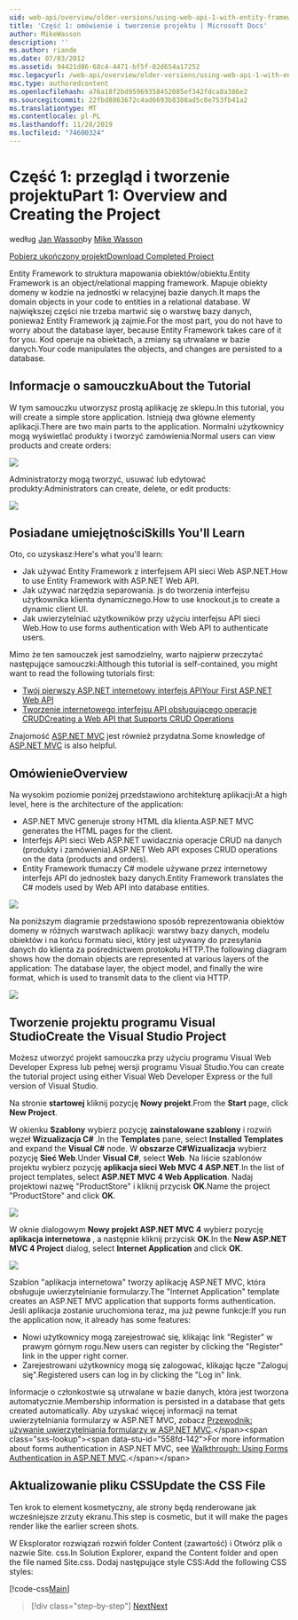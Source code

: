 ```yaml
---
uid: web-api/overview/older-versions/using-web-api-1-with-entity-framework-5/using-web-api-with-entity-framework-part-1
title: 'Część 1: omówienie i tworzenie projektu | Microsoft Docs'
author: MikeWasson
description: ''
ms.author: riande
ms.date: 07/03/2012
ms.assetid: 94421d86-68c4-4471-bf5f-82d654a17252
msc.legacyurl: /web-api/overview/older-versions/using-web-api-1-with-entity-framework-5/using-web-api-with-entity-framework-part-1
msc.type: authoredcontent
ms.openlocfilehash: a76a18f2bd95969358452085ef342fdca8a386e2
ms.sourcegitcommit: 22fbd8863672c4ad6693b8388ad5c8e753fb41a2
ms.translationtype: MT
ms.contentlocale: pl-PL
ms.lasthandoff: 11/28/2019
ms.locfileid: "74600324"
---
```

# <a name="part-1-overview-and-creating-the-project"></a><span data-ttu-id="558fd-102">Część 1: przegląd i tworzenie projektu</span><span class="sxs-lookup"><span data-stu-id="558fd-102">Part 1: Overview and Creating the Project</span></span>

<span data-ttu-id="558fd-103">według [Jan Wasson](https://github.com/MikeWasson)</span><span class="sxs-lookup"><span data-stu-id="558fd-103">by [Mike Wasson](https://github.com/MikeWasson)</span></span>

[<span data-ttu-id="558fd-104">Pobierz ukończony projekt</span><span class="sxs-lookup"><span data-stu-id="558fd-104">Download Completed Project</span></span>](https://code.msdn.microsoft.com/ASP-NET-Web-API-with-afa30545)

<span data-ttu-id="558fd-105">Entity Framework to struktura mapowania obiektów/obiektu.</span><span class="sxs-lookup"><span data-stu-id="558fd-105">Entity Framework is an object/relational mapping framework.</span></span> <span data-ttu-id="558fd-106">Mapuje obiekty domeny w kodzie na jednostki w relacyjnej bazie danych.</span><span class="sxs-lookup"><span data-stu-id="558fd-106">It maps the domain objects in your code to entities in a relational database.</span></span> <span data-ttu-id="558fd-107">W największej części nie trzeba martwić się o warstwę bazy danych, ponieważ Entity Framework ją zajmie.</span><span class="sxs-lookup"><span data-stu-id="558fd-107">For the most part, you do not have to worry about the database layer, because Entity Framework takes care of it for you.</span></span> <span data-ttu-id="558fd-108">Kod operuje na obiektach, a zmiany są utrwalane w bazie danych.</span><span class="sxs-lookup"><span data-stu-id="558fd-108">Your code manipulates the objects, and changes are persisted to a database.</span></span>

## <a name="about-the-tutorial"></a><span data-ttu-id="558fd-109">Informacje o samouczku</span><span class="sxs-lookup"><span data-stu-id="558fd-109">About the Tutorial</span></span>

<span data-ttu-id="558fd-110">W tym samouczku utworzysz prostą aplikację ze sklepu.</span><span class="sxs-lookup"><span data-stu-id="558fd-110">In this tutorial, you will create a simple store application.</span></span> <span data-ttu-id="558fd-111">Istnieją dwa główne elementy aplikacji.</span><span class="sxs-lookup"><span data-stu-id="558fd-111">There are two main parts to the application.</span></span> <span data-ttu-id="558fd-112">Normalni użytkownicy mogą wyświetlać produkty i tworzyć zamówienia:</span><span class="sxs-lookup"><span data-stu-id="558fd-112">Normal users can view products and create orders:</span></span>

![](using-web-api-with-entity-framework-part-1/_static/image1.png)

<span data-ttu-id="558fd-113">Administratorzy mogą tworzyć, usuwać lub edytować produkty:</span><span class="sxs-lookup"><span data-stu-id="558fd-113">Administrators can create, delete, or edit products:</span></span>

![](using-web-api-with-entity-framework-part-1/_static/image2.png)

## <a name="skills-youll-learn"></a><span data-ttu-id="558fd-114">Posiadane umiejętności</span><span class="sxs-lookup"><span data-stu-id="558fd-114">Skills You'll Learn</span></span>

<span data-ttu-id="558fd-115">Oto, co uzyskasz:</span><span class="sxs-lookup"><span data-stu-id="558fd-115">Here's what you'll learn:</span></span>

- <span data-ttu-id="558fd-116">Jak używać Entity Framework z interfejsem API sieci Web ASP.NET.</span><span class="sxs-lookup"><span data-stu-id="558fd-116">How to use Entity Framework with ASP.NET Web API.</span></span>
- <span data-ttu-id="558fd-117">Jak używać narzędzia separowania. js do tworzenia interfejsu użytkownika klienta dynamicznego.</span><span class="sxs-lookup"><span data-stu-id="558fd-117">How to use knockout.js to create a dynamic client UI.</span></span>
- <span data-ttu-id="558fd-118">Jak uwierzytelniać użytkowników przy użyciu interfejsu API sieci Web.</span><span class="sxs-lookup"><span data-stu-id="558fd-118">How to use forms authentication with Web API to authenticate users.</span></span>

<span data-ttu-id="558fd-119">Mimo że ten samouczek jest samodzielny, warto najpierw przeczytać następujące samouczki:</span><span class="sxs-lookup"><span data-stu-id="558fd-119">Although this tutorial is self-contained, you might want to read the following tutorials first:</span></span>

- [<span data-ttu-id="558fd-120">Twój pierwszy ASP.NET internetowy interfejs API</span><span class="sxs-lookup"><span data-stu-id="558fd-120">Your First ASP.NET Web API</span></span>](../../getting-started-with-aspnet-web-api/tutorial-your-first-web-api.md)
- [<span data-ttu-id="558fd-121">Tworzenie internetowego interfejsu API obsługującego operacje CRUD</span><span class="sxs-lookup"><span data-stu-id="558fd-121">Creating a Web API that Supports CRUD Operations</span></span>](../creating-a-web-api-that-supports-crud-operations.md)

<span data-ttu-id="558fd-122">Znajomość [ASP.NET MVC](../../../../mvc/index.md) jest również przydatna.</span><span class="sxs-lookup"><span data-stu-id="558fd-122">Some knowledge of [ASP.NET MVC](../../../../mvc/index.md) is also helpful.</span></span>

## <a name="overview"></a><span data-ttu-id="558fd-123">Omówienie</span><span class="sxs-lookup"><span data-stu-id="558fd-123">Overview</span></span>

<span data-ttu-id="558fd-124">Na wysokim poziomie poniżej przedstawiono architekturę aplikacji:</span><span class="sxs-lookup"><span data-stu-id="558fd-124">At a high level, here is the architecture of the application:</span></span>

- <span data-ttu-id="558fd-125">ASP.NET MVC generuje strony HTML dla klienta.</span><span class="sxs-lookup"><span data-stu-id="558fd-125">ASP.NET MVC generates the HTML pages for the client.</span></span>
- <span data-ttu-id="558fd-126">Interfejs API sieci Web ASP.NET uwidacznia operacje CRUD na danych (produkty i zamówienia).</span><span class="sxs-lookup"><span data-stu-id="558fd-126">ASP.NET Web API exposes CRUD operations on the data (products and orders).</span></span>
- <span data-ttu-id="558fd-127">Entity Framework tłumaczy C# modele używane przez internetowy interfejs API do jednostek bazy danych.</span><span class="sxs-lookup"><span data-stu-id="558fd-127">Entity Framework translates the C# models used by Web API into database entities.</span></span>

![](using-web-api-with-entity-framework-part-1/_static/image3.png)

<span data-ttu-id="558fd-128">Na poniższym diagramie przedstawiono sposób reprezentowania obiektów domeny w różnych warstwach aplikacji: warstwy bazy danych, modelu obiektów i na końcu formatu sieci, który jest używany do przesyłania danych do klienta za pośrednictwem protokołu HTTP.</span><span class="sxs-lookup"><span data-stu-id="558fd-128">The following diagram shows how the domain objects are represented at various layers of the application: The database layer, the object model, and finally the wire format, which is used to transmit data to the client via HTTP.</span></span>

![](using-web-api-with-entity-framework-part-1/_static/image4.png)

## <a name="create-the-visual-studio-project"></a><span data-ttu-id="558fd-129">Tworzenie projektu programu Visual Studio</span><span class="sxs-lookup"><span data-stu-id="558fd-129">Create the Visual Studio Project</span></span>

<span data-ttu-id="558fd-130">Możesz utworzyć projekt samouczka przy użyciu programu Visual Web Developer Express lub pełnej wersji programu Visual Studio.</span><span class="sxs-lookup"><span data-stu-id="558fd-130">You can create the tutorial project using either Visual Web Developer Express or the full version of Visual Studio.</span></span>

<span data-ttu-id="558fd-131">Na stronie **startowej** kliknij pozycję **Nowy projekt**.</span><span class="sxs-lookup"><span data-stu-id="558fd-131">From the **Start** page, click **New Project**.</span></span>

<span data-ttu-id="558fd-132">W okienku **Szablony** wybierz pozycję **zainstalowane szablony** i rozwiń węzeł **Wizualizacja C#**  .</span><span class="sxs-lookup"><span data-stu-id="558fd-132">In the **Templates** pane, select **Installed Templates** and expand the **Visual C#** node.</span></span> <span data-ttu-id="558fd-133">W **obszarze C#Wizualizacja** wybierz pozycję **Sieć Web**.</span><span class="sxs-lookup"><span data-stu-id="558fd-133">Under **Visual C#**, select **Web**.</span></span> <span data-ttu-id="558fd-134">Na liście szablonów projektu wybierz pozycję **aplikacja sieci Web MVC 4 ASP.NET**.</span><span class="sxs-lookup"><span data-stu-id="558fd-134">In the list of project templates, select **ASP.NET MVC 4 Web Application**.</span></span> <span data-ttu-id="558fd-135">Nadaj projektowi nazwę "ProductStore" i kliknij przycisk **OK**.</span><span class="sxs-lookup"><span data-stu-id="558fd-135">Name the project "ProductStore" and click **OK**.</span></span>

![](using-web-api-with-entity-framework-part-1/_static/image5.png)

<span data-ttu-id="558fd-136">W oknie dialogowym **Nowy projekt ASP.NET MVC 4** wybierz pozycję **aplikacja internetowa** , a następnie kliknij przycisk **OK**.</span><span class="sxs-lookup"><span data-stu-id="558fd-136">In the **New ASP.NET MVC 4 Project** dialog, select **Internet Application** and click **OK**.</span></span>

![](using-web-api-with-entity-framework-part-1/_static/image6.png)

<span data-ttu-id="558fd-137">Szablon "aplikacja internetowa" tworzy aplikację ASP.NET MVC, która obsługuje uwierzytelnianie formularzy.</span><span class="sxs-lookup"><span data-stu-id="558fd-137">The "Internet Application" template creates an ASP.NET MVC application that supports forms authentication.</span></span> <span data-ttu-id="558fd-138">Jeśli aplikacja zostanie uruchomiona teraz, ma już pewne funkcje:</span><span class="sxs-lookup"><span data-stu-id="558fd-138">If you run the application now, it already has some features:</span></span>

- <span data-ttu-id="558fd-139">Nowi użytkownicy mogą zarejestrować się, klikając link "Register" w prawym górnym rogu.</span><span class="sxs-lookup"><span data-stu-id="558fd-139">New users can register by clicking the "Register" link in the upper right corner.</span></span>
- <span data-ttu-id="558fd-140">Zarejestrowani użytkownicy mogą się zalogować, klikając łącze "Zaloguj się".</span><span class="sxs-lookup"><span data-stu-id="558fd-140">Registered users can log in by clicking the "Log in" link.</span></span>

<span data-ttu-id="558fd-141">Informacje o członkostwie są utrwalane w bazie danych, która jest tworzona automatycznie.</span><span class="sxs-lookup"><span data-stu-id="558fd-141">Membership information is persisted in a database that gets created automatically.</span></span> <span data-ttu-id="558fd-142">Aby uzyskać więcej informacji na temat uwierzytelniania formularzy w ASP.NET MVC, zobacz [Przewodnik: używanie uwierzytelniania formularzy w ASP.NET MVC](https://msdn.microsoft.com/library/ff398049(VS.98).aspx).</span><span class="sxs-lookup"><span data-stu-id="558fd-142">For more information about forms authentication in ASP.NET MVC, see [Walkthrough: Using Forms Authentication in ASP.NET MVC](https://msdn.microsoft.com/library/ff398049(VS.98).aspx).</span></span>

## <a name="update-the-css-file"></a><span data-ttu-id="558fd-143">Aktualizowanie pliku CSS</span><span class="sxs-lookup"><span data-stu-id="558fd-143">Update the CSS File</span></span>

<span data-ttu-id="558fd-144">Ten krok to element kosmetyczny, ale strony będą renderowane jak wcześniejsze zrzuty ekranu.</span><span class="sxs-lookup"><span data-stu-id="558fd-144">This step is cosmetic, but it will make the pages render like the earlier screen shots.</span></span>

<span data-ttu-id="558fd-145">W Eksplorator rozwiązań rozwiń folder Content (zawartość) i Otwórz plik o nazwie Site. css.</span><span class="sxs-lookup"><span data-stu-id="558fd-145">In Solution Explorer, expand the Content folder and open the file named Site.css.</span></span> <span data-ttu-id="558fd-146">Dodaj następujące style CSS:</span><span class="sxs-lookup"><span data-stu-id="558fd-146">Add the following CSS styles:</span></span>

[!code-css[Main](using-web-api-with-entity-framework-part-1/samples/sample1.css)]

> [!div class="step-by-step"]
> [<span data-ttu-id="558fd-147">Next</span><span class="sxs-lookup"><span data-stu-id="558fd-147">Next</span></span>](using-web-api-with-entity-framework-part-2.md)
